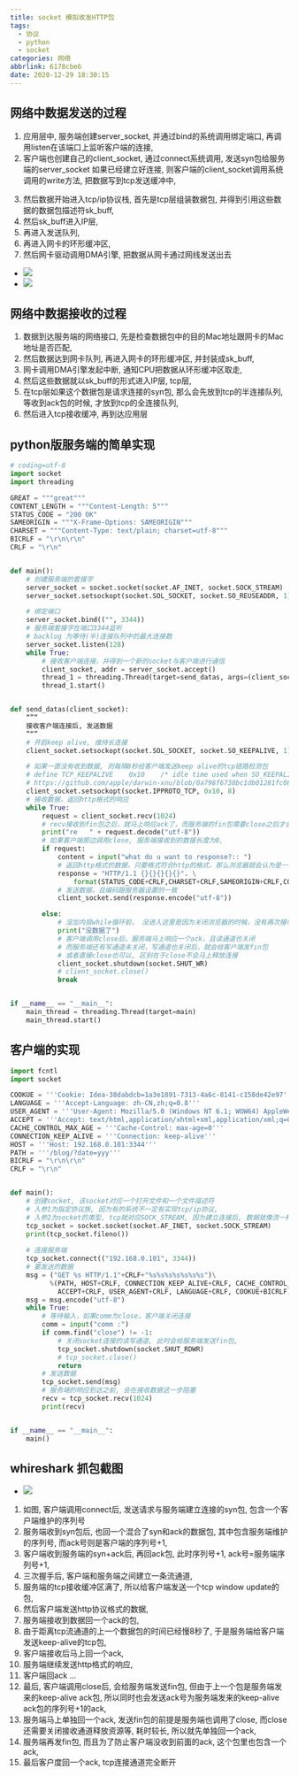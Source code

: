 ```yaml
---
title: socket 模拟收发HTTP包
tags:
  - 协议
  - python
  - socket
categories: 网络
abbrlink: 6178cbe6
date: 2020-12-29 18:30:15
---
```

## 网络中数据发送的过程

1. 应用层中, 服务端创建server_socket, 并通过bind的系统调用绑定端口, 再调用listen在该端口上监听客户端的连接,
2. 客户端也创建自己的client_socket, 通过connect系统调用, 发送syn包给服务端的server_socket
   如果已经建立好连接, 则客户端的client_socket调用系统调用的write方法, 把数据写到tcp发送缓冲中, 
<!-- more -->
3. 然后数据开始进入tcp/ip协议栈, 首先是tcp层组装数据包, 并得到引用这些数据的数据包描述符sk_buff, 
4. 然后sk_buff进入IP层, 
5. 再进入发送队列, 
6. 再进入网卡的环形缓冲区, 
7. 然后网卡驱动调用DMA引擎, 把数据从网卡通过网线发送出去
* ![](https://tva1.sinaimg.cn/large/0081Kckwgy1gm530l9s8uj313k0pqkge.jpg)
* ![](https://tva1.sinaimg.cn/large/0081Kckwgy1gm4zdvk5cnj30wo0gq7ha.jpg)

## 网络中数据接收的过程
1. 数据到达服务端的网络接口, 先是检查数据包中的目的Mac地址跟网卡的Mac地址是否匹配, 
2. 然后数据达到网卡队列, 再进入网卡的环形缓冲区, 并封装成sk_buff, 
3. 网卡调用DMA引擎发起中断, 通知CPU把数据从环形缓冲区取走, 
4. 然后这些数据就以sk_buff的形式进入IP层, tcp层, 
5. 在tcp层如果这个数据包是请求连接的syn包, 那么会先放到tcp的半连接队列, 等收到ack包的时候, 才放到tcp的全连接队列, 
6. 然后进入tcp接收缓冲, 再到达应用层

## python版服务端的简单实现
```python
# coding=utf-8
import socket
import threading

GREAT = """great"""
CONTENT_LENGTH = """Content-Length: 5"""
STATUS_CODE = "200 OK"
SAMEORIGIN = """X-Frame-Options: SAMEORIGIN"""
CHARSET = """Content-Type: text/plain; charset=utf-8"""
BICRLF = "\r\n\r\n"
CRLF = "\r\n"


def main():
    # 创建服务端的套接字
    server_socket = socket.socket(socket.AF_INET, socket.SOCK_STREAM)
    server_socket.setsockopt(socket.SOL_SOCKET, socket.SO_REUSEADDR, 1)

    # 绑定端口
    server_socket.bind(("", 3344))
    # 服务端套接字在端口3344监听
    # backlog 为等待(半)连接队列中的最大连接数
    server_socket.listen(128)
    while True:
        # 接收客户端连接，并得到一个新的socket与客户端进行通信
        client_socket, addr = server_socket.accept()
        thread_1 = threading.Thread(target=send_datas, args=(client_socket,))
        thread_1.start()


def send_datas(client_socket):
    “”“
    接收客户端连接后, 发送数据
    ”“”
    # 开启keep alive, 维持长连接
    client_socket.setsockopt(socket.SOL_SOCKET, socket.SO_KEEPALIVE, 1)

    # 如果一直没有收到数据, 则每隔8秒给客户端发送keep alive的tcp链路检测包
    # define TCP_KEEPALIVE    0x10    /* idle time used when SO_KEEPALIVE is enabled */
    # https://github.com/apple/darwin-xnu/blob/0a798f6738bc1db01281fc08ae024145e84df927/bsd/netinet/tcp.h
    client_socket.setsockopt(socket.IPPROTO_TCP, 0x10, 8)
    # 接收数据，返回http格式的响应
    while True:
        request = client_socket.recv(1024)
        # recv接收到fin包之后，就马上响应ack了，而服务端的fin包需要close之后才会发
        print("re   " + request.decode("utf-8"))
        # 如果客户端那边调用close, 服务端接收到的数据长度为0, 
        if request:
            content = input("what do u want to response?:: ")
            # 返回http格式的数据，只要格式符合http的格式，那么浏览器就会认为是一个http响应，从而能解析
            response = "HTTP/1.1 {}{}{}{}{}". \
                format(STATUS_CODE+CRLF,CHARSET+CRLF,SAMEORIGIN+CRLF,CONTENT_LENGTH+CRLF+CRLF,content)
            # 发送数据，且编码跟服务器设置的一致
            client_socket.send(response.encode("utf-8"))

        else:
            # 没加内层while循环前， 没进入这里是因为关闭浏览器的时候，没有再次接收客户端发送来的数据
            print("没数据了")
            # 客户端调用close后，服务端马上响应一个ack，且读通道也关闭
            # 而服务端还有写通道未关闭，写通道也关闭后，就会给客户端发fin包
            # 或者直接close也可以, 区别在于close不会马上释放连接
            client_socket.shutdown(socket.SHUT_WR)
            # client_socket.close()
            break


if __name__ == "__main__":
    main_thread = threading.Thread(target=main)
    main_thread.start()
```

## 客户端的实现
```python
import fcntl
import socket

COOKUE = '''Cookie: Idea-38dabdcb=1a3e1891-7313-4a6c-8141-c158de42e97'''
LANGUAGE = '''Accept-Language: zh-CN,zh;q=0.8'''
USER_AGENT = '''User-Agent: Mozilla/5.0 (Windows NT 6.1; WOW64) AppleWebKit/537.36 (KHTML, like Gecko) Chrome/45.0.2454.101 Safari/537.36'''
ACCEPT = '''Accept: text/html,application/xhtml+xml,application/xml;q=0.9,image/webp,*/*;q=0.8'''
CACHE_CONTROL_MAX_AGE = '''Cache-Control: max-age=0'''
CONNECTION_KEEP_ALIVE = '''Connection: keep-alive'''
HOST = '''Host: 192.168.0.101:3344'''
PATH = '''/blog/?date=yyy'''
BICRLF = "\r\n\r\n"
CRLF = "\r\n"


def main():
    # 创建socket, 该socket对应一个打开文件和一个文件描述符
    # 入参1为指定协议族, 因为有的系统不一定有实现tcp/ip协议, 
    # 入参2为socket的类型, tcp就对应SOCK_STREAM, 因为建立连接后, 数据就像流一样在两端传输
    tcp_socket = socket.socket(socket.AF_INET, socket.SOCK_STREAM)
    print(tcp_socket.fileno())
    
    # 连接服务端
    tcp_socket.connect(("192.168.0.101", 3344))
    # 要发送的数据
    msg = ("GET %s HTTP/1.1"+CRLF+"%s%s%s%s%s%s%s")\
          %(PATH, HOST+CRLF, CONNECTION_KEEP_ALIVE+CRLF, CACHE_CONTROL_MAX_AGE+CRLF,
            ACCEPT+CRLF, USER_AGENT+CRLF, LANGUAGE+CRLF, COOKUE+BICRLF)
    msg = msg.encode("utf-8")
    while True:
        # 等待输入，如果comm为close，客户端关闭连接
        comm = input("comm :")
        if comm.find("close") != -1:
            # 关闭socket连接的读写通道, 此时会给服务端发送fin包,
            tcp_socket.shutdown(socket.SHUT_RDWR)
            # tcp_socket.close()
            return
        # 发送数据
        tcp_socket.send(msg)
        # 服务端的响应到达之前, 会在接收数据这一步阻塞
        recv = tcp_socket.recv(1024)
        print(recv)


if __name__ == "__main__":
    main()
```

## whireshark 抓包截图
* ![](https://tva1.sinaimg.cn/large/0081Kckwgy1gm4ysa57cpj31rg0igdpc.jpg)
1. 如图, 客户端调用connect后, 发送请求与服务端建立连接的syn包, 包含一个客户端维护的序列号
2. 服务端收到syn包后, 也回一个混合了syn和ack的数据包, 其中包含服务端维护的序列号, 而ack号则是客户端的序列号+1,
3. 客户端收到服务端的syn+ack后, 再回ack包, 此时序列号+1, ack号=服务端序列号+1,
4. 三次握手后, 客户端和服务端之间建立一条流通道,
5. 服务端的tcp接收缓冲区满了, 所以给客户端发送一个tcp window update的包,
6. 然后客户端发送http协议格式的数据, 
7. 服务端接收到数据回一个ack的包,
8. 由于距离tcp流通道的上一个数据包的时间已经慢8秒了, 于是服务端给客户端发送keep-alive的tcp包, 
9. 客户端接收后马上回一个ack,
10. 服务端继续发送http格式的响应,
11. 客户端回ack
...
12. 最后, 客户端调用close后, 会给服务端发送fin包, 但由于上一个包是服务端发来的keep-alive ack包, 所以同时也会发送ack号为服务端发来的keep-alive ack包的序列号+1的ack,
13. 服务端马上单独回一个ack, 发送fin包的前提是服务端也调用了close, 而close还需要关闭接收通道释放资源等, 耗时较长, 所以就先单独回一个ack,
14. 服务端再发fin包, 而且为了防止客户端没收到前面的ack, 这个包里也包含一个ack,
15. 最后客户度回一个ack, tcp连接通道完全断开

